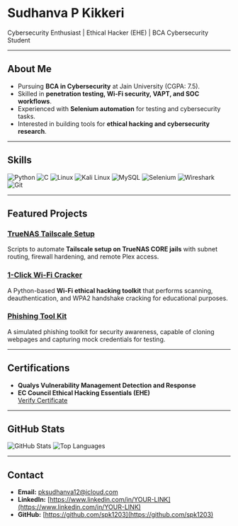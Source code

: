 # Sudhanva P Kikkeri

Cybersecurity Enthusiast | Ethical Hacker (EHE) | BCA Cybersecurity Student  

---

## About Me
- Pursuing **BCA in Cybersecurity** at Jain University (CGPA: 7.5).
- Skilled in **penetration testing, Wi-Fi security, VAPT, and SOC workflows**.
- Experienced with **Selenium automation** for testing and cybersecurity tasks.
- Interested in building tools for **ethical hacking and cybersecurity research**.

---

## Skills

![Python](https://img.shields.io/badge/Python-3776AB?style=for-the-badge&logo=python&logoColor=white)
![C](https://img.shields.io/badge/C-00599C?style=for-the-badge&logo=c&logoColor=white)
![Linux](https://img.shields.io/badge/Linux-FCC624?style=for-the-badge&logo=linux&logoColor=black)
![Kali Linux](https://img.shields.io/badge/Kali%20Linux-557C94?style=for-the-badge&logo=kalilinux&logoColor=white)
![MySQL](https://img.shields.io/badge/MySQL-4479A1?style=for-the-badge&logo=mysql&logoColor=white)
![Selenium](https://img.shields.io/badge/Selenium-43B02A?style=for-the-badge&logo=selenium&logoColor=white)
![Wireshark](https://img.shields.io/badge/Wireshark-1679A7?style=for-the-badge&logo=wireshark&logoColor=white)
![Git](https://img.shields.io/badge/Git-F05032?style=for-the-badge&logo=git&logoColor=white)

---

## Featured Projects

### [TrueNAS Tailscale Setup](https://github.com/spk1203/truenas-tailscale-setup)
Scripts to automate **Tailscale setup on TrueNAS CORE jails** with subnet routing, firewall hardening, and remote Plex access.

### [1-Click Wi-Fi Cracker](#)
A Python-based **Wi-Fi ethical hacking toolkit** that performs scanning, deauthentication, and WPA2 handshake cracking for educational purposes.

### [Phishing Tool Kit](#)
A simulated phishing toolkit for security awareness, capable of cloning webpages and capturing mock credentials for testing.

---

## Certifications

- **Qualys Vulnerability Management Detection and Response**
- **EC Council Ethical Hacking Essentials (EHE)**  
  [Verify Certificate](https://www.coursera.org/account/accomplishments/verify/HFRXWF12D6DP)

---

## GitHub Stats

![GitHub Stats](https://github-readme-stats.vercel.app/api?username=spk1203&show_icons=true&theme=default)
![Top Languages](https://github-readme-stats.vercel.app/api/top-langs/?username=spk1203&layout=compact&theme=default)

---

## Contact
- **Email:** [pksudhanva12@icloud.com](mailto:pksudhanva12@icloud.com)
- **LinkedIn:** [https://www.linkedin.com/in/YOUR-LINK](https://www.linkedin.com/in/YOUR-LINK)
- **GitHub:** [https://github.com/spk1203](https://github.com/spk1203)